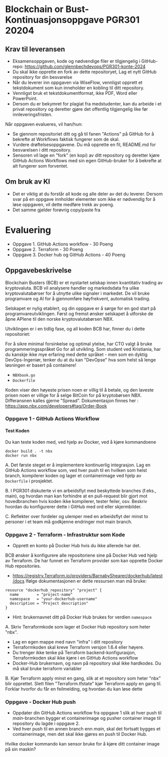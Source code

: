 # Blockchain or Bust- Kontinuasjonsoppgave PGR301 20204

## Krav til leveransen

* Eksamensoppgaven, kode og nødvendige filer er tilgjengelig i GitHub-repo: https://github.com/glennbechdevops/PGR301-konte-2024
* Du skal ikke opprette en fork av dette repositoryet, Lag et nytt GitHub repository for din besvarelse
* Når du leverer inn oppgaven via WiseFlow, vennligst opprett et tekstdokument som kun inneholder en kobling til ditt
  repository.
* Vennligst bruk et tekstdokumentformat, ikke PDF, Word eller PowerPoint.
* Dersom du er bekymret for plagiat fra medstudenter, kan du arbeide i et privat repository og deretter gjøre det
  offentlig tilgjengelig like før innleveringsfristen.

Når oppgaven evalueres, vil han/hun:

* Se gjennom repositoriet ditt og gå til fanen "Actions" på GitHub for å bekrefte at Workflows faktisk fungerer som de skal.
* Vurdere drøftelsesoppgavene. Du må opprette en fil, README.md for besvarelsen i ditt repository. 
* Sensoren vil lage en "fork" (en kopi) av ditt repository og deretter kjøre GitHub Actions Workflows med sin egen  GitHub-bruker for å bekrefte at alt fungerer som forventet.

## Om bruk av KI

* Det er viktig at du forstår all kode og alle deler av det du leverer. Dersom svar på en oppgave innholder elementer som ikke er nødvendig for å løse oppgaven, vil dette medføre trekk av poeng. 
* Det samme gjelder forøvrig copy/paste fra 
# Evaluering

- Oppgave 1. GitHub Actions workflow - 30 Poeng
- Oppgave 2. Terraform  - 30 Poeng
- Oppgave 3. Docker hub og GitHub Actions  - 40 Poeng

## Oppgavebeskrivelse 

Blockchain Busters (BCB) er et nystartet selskap innen kvantitativ trading av kryptovaluta. BCB vil analysere handler og markedsdata fra ulike kryptovalutabørser for å utnytte ulike signaler i markedet. De vil bruke programvare og AI for å gjennomføre høyfrekvent, automatisk trading.

Selskapet er nylig etablert, og din oppgave er å sørge for en god start på programvareutviklingen. Først og fremst ønsker selskapet å utforske de åpne APIene til den norske kryptovalutabørsen NBX.

Utviklingen er i en tidlig fase, og all koden BCB har, finner du i dette repositoriet:

For å sikre minimal forsinkelse og optimal ytelse, har CTO valgt å bruke programmeringsspråket Go for all utvikling. Som student ved Kristiania, har du kanskje ikke mye erfaring med dette språket - men som en dyktig DevOps-Ingeniør, tenker du at du kan "DevOpse" hva som helst så lenge løsningen er basert på containere!


- `NBXbook.go`
- `Dockerfile`

Koden viser den høyeste prisen noen er villig til å betale, og den laveste prisen noen er villige for å selge
BitCoin for på kryptobørsen NBX. Differansnen kalles gjerne "Spread". Dokumentasjon finnes her : https://app.nbx.com/developers#tag/Order-Book

### Oppgave 1 - GitHub Actions Workflow

#### Test Koden

Du kan teste koden med, ved hjelp av Docker, ved å kjøre kommandoene 

```shell
docker build . -t nbx
docker run nbx
```

A. Det første steget er å implementere kontinuerlig integrasjon. Lag en GitHub Actions workflow som, ved hver push til en hvilken som helst branch, kompilerer koden og lager et containerimage ved hjelp av `Dockerfile` i prosjektet.

B. I PGR301 diskuterte vi en arbeidsflyt med beskyttede branches (f.eks., main), og hvordan man kan forhindre at en pull-request blir gjort mot hovedbranchen hvis koden ikke kompilerer, tester feiler, osv. Beskriv hvordan du konfigurerer dette i GitHub med ord eller skjermbilder.

C. Reflekter over fordeler og ulemper med en arbeidsflyt der minst to personer i et team må godkjenne endringer mot main branch.

### Oppgave 2 - Terraform - Infrastruktur som Kode

- Opprett en konto på Docker Hub hvis du ikke allerede har det.

BCB ønsker å konfigurere alle repositoriene sine på Docker Hub ved hjelp av Terraform. De har funnet en Terraform provider som kan opprette Docker Hub repositories.
* https://registry.Terraform.io/providers/BarnabyShearer/dockerhub/latest/docs
  Ifølge dokumentasjonen er dette ressursen man må bruke:

```hcl
resource "dockerhub_repository" "project" {
  name        = "project-name"
  namespace   = "your-dockerhub-username"
  description = "Project description"
}
```
* Hint: brukernavnet ditt på Docker Hub brukes for verdien ```namespace```

A. Skriv Terraformkode som lager et Docker Hub repository som heter "nbx".
* Lag en egen mappe med navn "infra" i ditt repository
* Terraformkoden skal kreve Terraform versjon 1.6.4 eller høyere.
* Du trenger ikke tenke på Terraform backend-konfigurasjon, Terraformkoden skal ikke kjøre i en GitHub Actions workflow
* Docker-Hub brukernavn, og navn på repository skal ikke hardkodes. Du må skal bruke terraform variabler

B. Kjør Terraform apply minst en gang, slik at et repository som heter "nbx" blir opprettet. Slett filen "Terraform.tfstate" kjør Terraform apply en gang til. Forklar hvorfor du får en feilmelding, og hvordan du kan løse dette

### Oppgave - Docker Hub push

- Oppdater din GitHub Actions workflow fra oppgave 1 slik at hver push til *main*-branchen bygger et containerimage og pusher container image til repository du lagde i oppgave 2.  
- Ved hver push til en annen branch enn *main*, skal det fortsatt bygges et containerimage, men det skal ikke gjøres en push til Docker Hub.

Hvilke docker kommando kan sensor bruke for å kjøre ditt container image på sin maskin?

